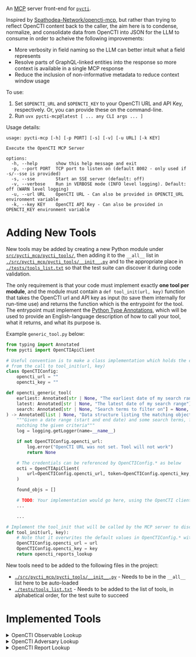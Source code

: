 An [MCP](https://modelcontextprotocol.io/) server front-end for [`pycti`](https://github.com/OpenCTI-Platform/client-python).

Inspired by [Spathodea-Network/opencti-mcp](https://github.com/Spathodea-Network/opencti-mcp), but rather than trying to reflect
OpenCTI content back to the caller, the aim here is to condense, normalize, and consolidate data from OpenCTI into JSON for
the LLM to consume in order to acheive the following improvements:

- More verbosity in field naming so the LLM can better intuit what a field represents
- Resolve parts of GraphQL-linked entities into the response so more context is available in a single MCP response
- Reduce the inclusion of non-informative metadata to reduce context window usage

To use:

1. Set `$OPENCTI_URL` and `$OPENCTI_KEY` to your OpenCTI URL and API Key, respectively. Or, you can provide these on the command-line.
2. Run `uvx pycti-mcp@latest [ ... any CLI args ... ]`

Usage details:

```plaintext
usage: pycti-mcp [-h] [-p PORT] [-s] [-v] [-u URL] [-k KEY]

Execute the OpenCTI MCP Server

options:
  -h, --help       show this help message and exit
  -p, --port PORT  TCP port to listen on (default 8002 - only used if -s/--sse is provided)
  -s, --sse        Start an SSE server (default: off)
  -v, --verbose    Run in VERBOSE mode (INFO level logging). Default: off (WARN level logging)
  -u, --url URL    OpenCTI URL - Can also be provided in OPENCTI_URL environment variable
  -k, --key KEY    OpenCTI API Key - Can also be provided in OPENCTI_KEY environment variable
```

# Adding New Tools

New tools may be added by creating a new Python module under [`src/pycti_mcp/pycti_tools/`](./src/pycti_mcp/pycti_tools/), then adding it
to the `__all__` list in [`./src/pycti_mcp/pycti_tools/__init__.py`](./src/pycti_mcp/pycti_tools/__init__.py) and to the
appropriate place in [`./tests/tools_list.txt`](./tests/tools_list.txt) so that the test suite can discover it during
code validation.

The only requirement is that your code
must implement exactly **one tool per module**, and the module must contain a `def tool_init(url, key)` function that takes the
OpenCTI url and API key as input (to save them internally for run-time use) and returns the function which is the entrypoint for the tool.
The entrypoint must implement the [Python Type Annotations](https://typing.python.org/en/latest/spec/annotations.html), which will be used
to provide an English-language description of how to call your tool, what it returns, and what its purpose is.

Example `generic_tool.py` below:

```python
from typing import Annotated
from pycti import OpenCTIApiClient

# Useful convention is to make a class implementation which holds the credentials provided to the tool
# from the call to tool_init(url, key)
class OpenCTIConfig:
    opencti_url = ""
    opencti_key = ""

def opencti_generic_tool(
    earliest: Annotated[str | None, "The earliest date of my search range"] = None,
    latest: Annotated[str | None, "The latest date of my search range"] = None,
    search: Annotated[str | None, "Search terms to filter on"] = None,
) -> Annotated[list | None, "Data structure listing the matching objects in the range"]:
    """Given a date range (start and end date) and some search terms, find all generic objects in the system
    matching the given criteria"""
    log = logging.getLogger(name=__name__)

    if not OpenCTIConfig.opencti_url:
        log.error("OpenCTI URL was not set. Tool will not work")
        return None

    # The credentials can be referenced by OpenCTIConfig.* as below
    octi = OpenCTIApiClient(
        url=OpenCTIConfig.opencti_url, token=OpenCTIConfig.opencti_key, ssl_verify=True
    )

    found_objs = []

    # TODO: Your implementation would go here, using the OpenCTI client to perform desired work
    ...

    ...

# Implement the tool_init that will be called by the MCP server to discover the available tool
def tool_init(url, key):
    # Note that it overwrites the default values in OpenCTIConfig.* with what was provided
    OpenCTIConfig.opencti_url = url
    OpenCTIConfig.opencti_key = key
    return opencti_reports_lookup
```

New tools need to be added to the following files in the project:

- [`./src/pycti_mcp/pycti_tools/__init__.py`](./src/pycti_mcp/pycti_tools/__init__.py) - Needs to be in the `__all__` list here to be auto-loaded
- [`./tests/tools_list.txt`](./tests/tools_list.txt) - Needs to be added to the list of tools, in alphabetical order, for the test suite to succeed

# Implemented Tools

<details>
<summary>OpenCTI Observable Lookup</summary>

**Name**: `opencti_observable_lookup`

**Inputs**: `observable` (`str`): An Observable

This tool will perform an exact-match lookup in OpenCTI for the observable value provided as `observable`.

Given an observable, queries for it in OpenCTI and, if it exists, returns JSON object representing
the findings from OpenCTI for the observable, with the following fields:

- `observable_value`: The observable value, as it is recorded in OpenCTI
- `stix_id`: The STIX Id of the observable object
- `opencti_id`: The entity Id of the observable object in OpenCTI
- `data_type`: The STIX Observable type
- `descriotion`: A short description of the observable, from OpenCTI
- `created`: Creation data within OpenCTI
- `last_updated`: The last time an update was written to the observable object in OpenCTI
- `labels`: A list of labels (as strings) attached to the observable
- `external_reports`: A list of external reports containing the observable
  - `name`: The title of the report
  - `urls`: List of URLs to fetch the report (or parts of it)
- `notes`: Notes in OpenCTI written about the observable
- `opinions`: Opinions in OpenCTI about the observable
  - `sentiment`: The sentiment expressed in the opinion.
  - `explanation`: An explanation of the opinion.

</details>

<details>
<summary>OpenCTI Adversary Lookup</summary>

**Name**: `opencti_adversary_lookup`

**Inputs**: `name` (`str`): A name or alias of an adversary, intrusion set, threat actor, threat group, or campaign

This tool will search across all "adversary" type entities: Intrusion Sets, Actors, and Campaigns for the adversary
matching `name` either in its formal name or one of its aliases.

- `stix_id`: The STIX ID of the adversary object.
- `opencti_id`: The entity ID of the adversary object in OpenCTI.
- `name`: The name of the adversary.
- `data_type`: The type of the entity (e.g., "Threat Actor").
- `description`: A brief description of the adversary.
- `created`: The creation date of the adversary in OpenCTI.
- `last_updated`: The last time the adversary was updated in OpenCTI.
- `labels`: A list of labels (as strings) attached to the adversary.
- `first_seen`: The first date the adversary was observed.
- `last_seen`: The last date the adversary was observed.
- `external_reports`: A list of external reports related to the adversary, each containing:
  - `name`: The title of the report.
  - `urls`: List of URLs to access the report or its parts.
- `notes`: A collection of notes associated with the adversary.
- `opinions`: A list of opinions about the adversary, where each opinion includes:
  - `sentiment`: The sentiment expressed in the opinion.
  - `explanation`: An explanation of the opinion.
  </details>

<details>
<summary>OpenCTI Report Lookup</summary>

**Name**: `opencti_report_lookup`

**Inputs**:

- `search` (`str`): An optional search term to use to filter to reports matching a string term
- `earliest` (`str`): Optional timestamp that sets the _earliest_ date to search for reports
- `latest` (`str`): Optional timestamp that sets the _latest_ date to search for reports

This tool will perform a lookup in OpenCTI of all of the threat reports matching a search term provided as `search`,
between the creation timestamps `earliest` and `latest`. Any of the inputs can be omitted (specified as None).

- `stix_id`: The STIX ID of the report.
- `opencti_id`: The entity ID of the report in OpenCTI.
- `name`: The name of the report.
- `data_type`: The type of the entity (e.g., "Report").
- `description`: A brief description of the contents of the report.
- `created`: The creation date of the report.
- `modified`: The most recent modification date of the report.
- `published`: The report's publication date.
- `labels`: A list of labels (as strings) attached to the report.
- `external_urls`: A list of external URLs referencing sourcing of the report.
- `report_types`: The type label(s) of the analysis report.
- `objects`: The STIX objects (Entities and Cyber observables) contained within the report.

</details>
